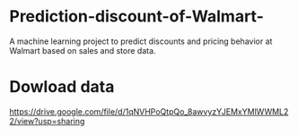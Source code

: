 # Prediction-discount-of-Walmart-
A machine learning project to predict discounts and pricing behavior at Walmart based on sales and store data.
# Dowload data 
https://drive.google.com/file/d/1qNVHPoQtpQo_8awvyzYJEMxYMlWWML22/view?usp=sharing
